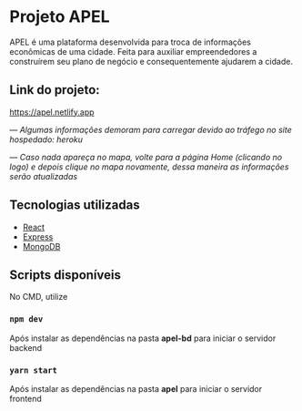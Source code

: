 # Projeto APEL

APEL é uma plataforma desenvolvida para troca de informações
econômicas de uma cidade.
Feita para auxiliar empreendedores a construírem seu plano
de negócio e consequentemente ajudarem a cidade.

## Link do projeto: 

https://apel.netlify.app

— *Algumas informações demoram para carregar devido ao tráfego no site hospedado: heroku*

— *Caso nada apareça no mapa, volte para a página Home (clicando no logo) e depois clique no mapa novamente, dessa maneira as informações serão atualizadas*

## Tecnologias utilizadas

- [React](https://pt-br.reactjs.org)
- [Express](https://expressjs.com/pt-br/)
- [MongoDB](https://www.mongodb.com)

## Scripts disponíveis

No CMD, utilize

### `npm dev`

Após instalar as dependências na pasta **apel-bd** para iniciar o servidor backend

### `yarn start`

Após instalar as dependências na pasta **apel** para iniciar o servidor frontend

